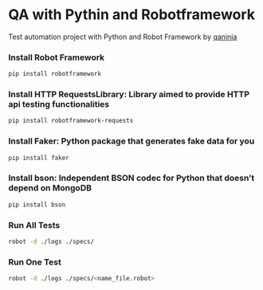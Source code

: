 # QA with Pythin and Robotframework
Test automation project with Python and Robot Framework by [qaninja](https://qaninja.academy)

### Install Robot Framework
```sh
pip install robotframework
```

### Install HTTP RequestsLibrary: Library aimed to provide HTTP api testing functionalities
```sh
pip install robotframework-requests
```

### Install Faker: Python package that generates fake data for you
```sh
pip install faker
```

### Install bson: Independent BSON codec for Python that doesn’t depend on MongoDB
```sh
pip install bson
```

### Run All Tests
```sh
robot -d ./logs ./specs/
```

### Run One Test
```sh
robot -d ./logs ./specs/<name_file.robot>
```